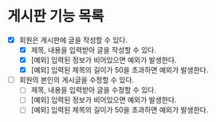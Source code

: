 # 게시판 기능 목록

* [x] 회원은 게시판에 글을 작성할 수 있다.
  * [x] 제목, 내용을 입력받아 글을 작성할 수 있다.
  * [x] [예외] 입력된 정보가 비어있으면 예외가 발생한다.
  * [x] [예외] 입력된 제목의 길이가 50을 초과하면 예외가 발생한다.
* [ ] 회원의 본인의 게시글을 수정할 수 있다.
  * [ ] 제목, 내용을 입력받아 글을 수정할 수 있다.
  * [ ] [예외] 입력된 정보가 비어있으면 예외가 발생한다.
  * [ ] [예외] 입력된 제목의 길이가 50을 초과하면 예외가 발생한다.